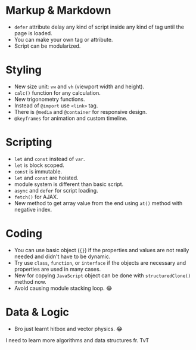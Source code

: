 # Markup & Markdown
- `defer` attribute delay any kind of script inside any kind of tag until the page is loaded.
- You can make your own tag or attribute.
- Script can be modularized.

# Styling
- New size unit: `vw` and `vh` (viewport width and height).
- `calc()` function for any calculation.
- New trigonometry functions.
- Instead of `@import` use `<link>` tag.
- There is `@media` and `@container` for responsive design.
- `@keyframes` for animation and custom timeline.

# Scripting
- `let` and `const` instead of `var`.
- `let` is block scoped.
- `const` is immutable.
- `let` and `const` are hoisted.
- module system is different than basic script.
- `async` and `defer` for script loading.
- `fetch()` for AJAX.
- New method to get array value from the end using `at()` method with negative index.

# Coding
- You can use basic object (`{}`) if the properties and values are not really needed and didn't have to be dynamic.
- Try use `class`, `function`, or `interface` if the objects are necessary and properties are used in many cases.
- New for copying `JavaScript` object can be done with `structuredClone()` method now.
- Avoid causing module stacking loop. :joy:

# Data & Logic
- Bro just learnt hitbox and vector physics. :joy:

I need to learn more algorithms and data structures fr. TvT